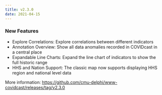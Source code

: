 ```yaml
---
title: v2.3.0
date: 2021-04-15
---
```


### New Features
 * Explore Correlations: Explore correlations between different indicators
 * Annotation Overview: Show all data anomalies recorded in COVIDcast in a central place
 * Expandable Line Charts: Expand the line chart of indicators to show the full historic range
* HHS and Nation Support: The classic map now supports displaying HHS region and national level data


More information: https://github.com/cmu-delphi/www-covidcast/releases/tag/v2.3.0
